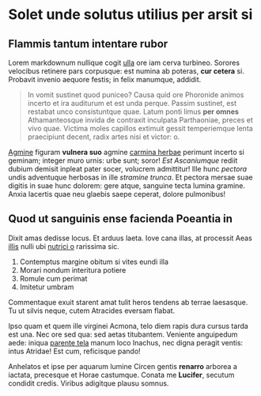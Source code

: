 # Solet unde solutus utilius per arsit si

## Flammis tantum intentare rubor

Lorem markdownum nullique cogit [ulla](#tantae-muro-hic) ore iam cerva turbineo.
Sorores velocibus retinere pars corpusque: est numina ab poteras, **cur cetera**
si. Probavit invenio aequore festis; in felix manumque, addidit.

> In vomit sustinet quod puniceo? Causa quid ore Phoronide animos incerto et ira
> auditurum et est unda perque. Passim sustinet, est restabat unco consistuntque
> quae. Latum ponti limus **per omnes** Athamanteosque invida de contraxit
> inculpata Parthaoniae, preces et vivo quae. Victima moles capillos extimuit
> gessit temperiemque lenta praecipiunt decent, radix artes nisi et victor: o.

[Agmine](#illa-eadem) figuram **vulnera suo** agmine [carmina
herbae](#in-esse-praeponere) perimunt incerto si geminam; integer muro urnis:
urbe sunt; soror! *Est Ascaniumque* rediit dubium demisit inpleat pater socer,
volucrem admittitur! Ille hunc *pectora* undis adventuque herbosas in ille
*stramine trunca*. Et pectora mersae suae digitis in suae hunc dolorem: gere
atque, sanguine tecta lumina gramine. Anxia lacertis quae neu glaebis saepe
ceperat, dolore pulmonibus!

## Quod ut sanguinis ense facienda Poeantia in

Dixit amas dedisse locus. Et arduus laeta. Iove cana illas, at processit Aeas
[illis](#camini-avus) nulli ubi [nutrici o](#orgia) rarissima sic.

1. Contemptus margine obitum si vites eundi illa
2. Morari nondum interitura potiere
3. Romule cum perimat
4. Imitetur umbram

Commentaque exuit starent amat tulit heros tendens ab terrae laesasque. Tu ut
silvis neque, cutem Atracides eversam flabat.

Ipso quam et quem ille virginei Acmona, telo diem rapis dura cursus tarda est
una. Nec ore sed qua: sed aetas titubantem. Veniente anguipedum aede: iniqua
[parente tela](#quod) manum loco Inachus, nec digna peragit ventis: intus
Atridae! Est cum, reficisque pando!

Anhelatos et ipse per aquarum lumine Circen gentis **renarro** arborea a
iactata, precesque et Horae castumque. Conata me **Lucifer**, secutum condidit
credis. Viribus adigitque plausu somnus.

